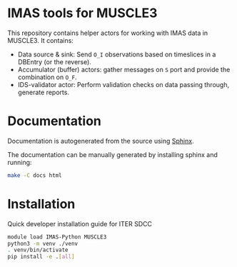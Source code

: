 # IMAS tools for MUSCLE3
This repository contains helper actors for working with IMAS data in MUSCLE3.
It contains:

* Data source & sink: Send `O_I` observations based on timeslices in a DBEntry (or the reverse).
* Accumulator (buffer) actors: gather messages on `S` port and provide the combination on `O_F`.
* IDS-validator actor: Perform validation checks on data passing through, generate reports.

# Documentation
Documentation is autogenerated from the source using [Sphinx](http://sphinx-doc.org/).

The documentation can be manually generated by installing sphinx and running:

```bash
make -C docs html
```

# Installation
Quick developer installation guide for ITER SDCC

```bash
module load IMAS-Python MUSCLE3
python3 -m venv ./venv
. venv/bin/activate
pip install -e .[all]
```

